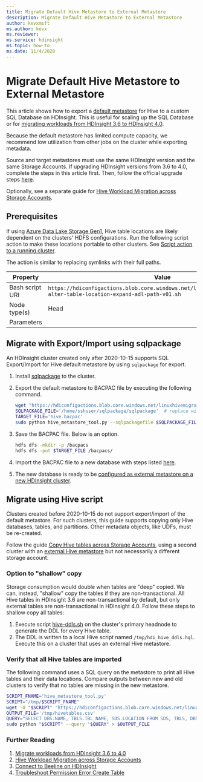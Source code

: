 ```yaml
---
title: Migrate Default Hive Metastore to External Metastore
description: Migrate Default Hive Metastore to External Metastore
author: kevxmsft
ms.author: kevx
ms.reviewer: 
ms.service: hdinsight
ms.topic: how-to
ms.date: 11/4/2020
---
```


# Migrate Default Hive Metastore to External Metastore

This article shows how to export a [default metastore](../hdinsight-use-external-metadata-stores.md#default-metastore) for Hive to a custom SQL Database on HDInsight. This is useful for scaling up the SQL Database or for [migrating workloads from HDInsight 3.6 to HDInsight 4.0](./apache-hive-migrate-workloads.md).

Because the default metastore has limited compute capacity, we recommend low utilization from other jobs on the cluster while exporting metadata.

Source and target metastores must use the same HDInsight version and the same Storage Accounts. If upgrading HDInsight versions from 3.6 to 4.0, complete the steps in this article first. Then, follow the official upgrade steps [here](./apache-hive-migrate-workloads.md).

Optionally, see a separate guide for [Hive Workload Migration across Storage Accounts](./hive-migration-across-storage-accounts.md).

## Prerequisites

If using [Azure Data Lake Storage Gen1](../overview-data-lake-storage-gen1.md), Hive table locations are likely dependent on the clusters' HDFS configurations. Run the following script action to make these locations portable to other clusters. See [Script action to a running cluster](../hdinsight-hadoop-customize-cluster-linux.md#script-action-to-a-running-cluster).

The action is similar to replacing symlinks with their full paths.

|Property | Value |
|---|---|
|Bash script URI|`https://hdiconfigactions.blob.core.windows.net/linuxhivemigrationv01/hive-alter-table-location-expand-adl-path-v01.sh`|
|Node type(s)|Head|
|Parameters||

## Migrate with Export/Import using sqlpackage

An HDInsight cluster created only after 2020-10-15 supports SQL Export/Import for Hive default metastore by using `sqlpackage` for export.

1. Install [sqlpackage](https://docs.microsoft.com/sql/tools/sqlpackage-download?view=sql-server-ver15#get-sqlpackage-net-core-for-linux) to the cluster.

2. Export the default metastore to BACPAC file by executing the following command.

    ```bash
    wget "https://hdiconfigactions.blob.core.windows.net/linuxhivemigrationv01/hive_metastore_tool.py"
    SQLPACKAGE_FILE='/home/sshuser/sqlpackage/sqlpackage'  # replace with sqlpackage location
    TARGET_FILE='hive.bacpac'
    sudo python hive_metastore_tool.py --sqlpackagefile $SQLPACKAGE_FILE --targetfile $TARGET_FILE
    ```

3. Save the BACPAC file. Below is an option.

    ```bash
    hdfs dfs -mkdir -p /bacpacs
    hdfs dfs -put $TARGET_FILE /bacpacs/
    ```

4. Import the BACPAC file to a new database with steps listed [here](../../azure-sql/database/database-import.md).

5. The new database is ready to be [configured as external metastore on a new HDInsight cluster](../hdinsight-use-external-metadata-stores.md#select-a-custom-metastore-during-cluster-creation.md).

## Migrate using Hive script

Clusters created before 2020-10-15 do not support export/import of the default metastore. For such clusters, this guide supports copying only Hive databases, tables, and partitions. Other metadata objects, like UDFs, must be re-created.

Follow the guide [Copy Hive tables across Storage Accounts](./hive-migration-across-storage-accounts.md), using a second cluster with an [external Hive metastore](../hdinsight-use-external-metadata-stores.md#select-a-custom-metastore-during-cluster-creation.md) but not necessarily a different storage account.

### Option to "shallow" copy
Storage consumption would double when tables are "deep" copied.
We can, instead, "shallow" copy the tables if they are non-transactional. All Hive tables in HDInsight 3.6 are non-transactional by default, but only external tables are non-transactional in HDInsight 4.0. Follow these steps to shallow copy all tables:

1. Execute script [hive-ddls.sh](https://hdiconfigactions.blob.core.windows.net/linuxhivemigrationv01/hive-ddls.sh) on the cluster's primary headnode to generate the DDL for every Hive table.
2. The DDL is written to a local Hive script named `/tmp/hdi_hive_ddls.hql`. Execute this on a cluster that uses an external Hive metastore.

### Verify that all Hive tables are imported

The following command uses a SQL query on the metastore to print all Hive tables and their data locations. Compare outputs between new and old clusters to verify that no tables are missing in the new metastore.

```bash
SCRIPT_FNAME='hive_metastore_tool.py'
SCRIPT="/tmp/$SCRIPT_FNAME"
wget -O "$SCRIPT" "https://hdiconfigactions.blob.core.windows.net/linuxhivemigrationv01/$SCRIPT_FNAME"
OUTPUT_FILE='/tmp/hivetables.csv'
QUERY="SELECT DBS.NAME, TBLS.TBL_NAME, SDS.LOCATION FROM SDS, TBLS, DBS WHERE TBLS.SD_ID = SDS.SD_ID AND TBLS.DB_ID = DBS.DB_ID ORDER BY DBS.NAME, TBLS.TBL_NAME ASC;"
sudo python "$SCRIPT" --query "$QUERY" > $OUTPUT_FILE
```

### Further Reading

1) [Migrate workloads from HDInsight 3.6 to 4.0](./apache-hive-migrate-workloads.md)
2) [Hive Workload Migration across Storage Accounts](./hive-migration-across-storage-accounts.md)
3) [Connect to Beeline on HDInsight](../hadoop/connect-install-beeline.md)
4) [Troubleshoot Permission Error Create Table](./interactive-query-troubleshoot-permission-error-create-table.md)
